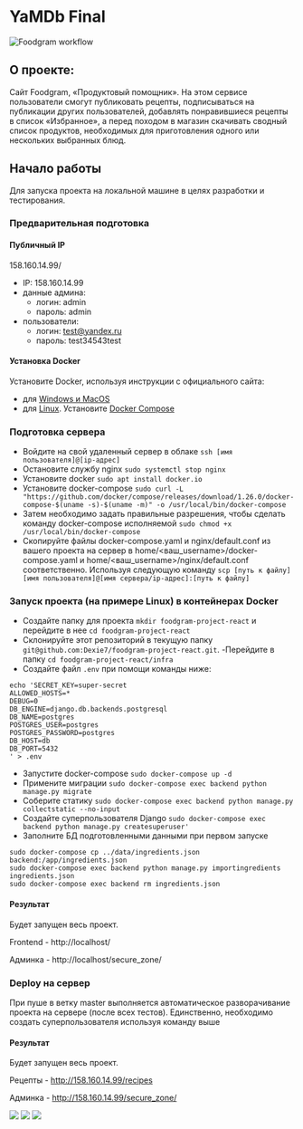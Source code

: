 # YaMDb Final
![Foodgram workflow](https://github.com/dexie7/foodgram-project-react/actions/workflows/foodgram_workflow.yml/badge.svg)
## О проекте:

Сайт Foodgram, «Продуктовый помощник». На этом сервисе пользователи смогут публиковать рецепты, подписываться на публикации других пользователей, добавлять понравившиеся рецепты в список «Избранное», а перед походом в магазин скачивать сводный список продуктов, необходимых для приготовления одного или нескольких выбранных блюд.
## Начало работы

Для запуска проекта на локальной машине в целях разработки и тестирования.

### Предварительная подготовка

#### Публичный IP
158.160.14.99/
- IP: 158.160.14.99
- данные админа:
    - логин: admin
    - пароль: admin
- пользователи:
    - логин: test@yandex.ru
    - пароль: test34543test

#### Установка Docker
Установите Docker, используя инструкции с официального сайта:
- для [Windows и MacOS](https://www.docker.com/products/docker-desktop) 
- для [Linux](https://docs.docker.com/engine/install/ubuntu/). Установите [Docker Compose](https://docs.docker.com/compose/install/)

### Подготовка сервера

- Войдите на свой удаленный сервер в облаке `ssh [имя пользователя]@[ip-адрес]`
- Остановите службу nginx `sudo systemctl stop nginx`
- Установите docker `sudo apt install docker.io`
- Установите docker-compose `sudo curl -L "https://github.com/docker/compose/releases/download/1.26.0/docker-compose-$(uname -s)-$(uname -m)" -o /usr/local/bin/docker-compose`
- Затем необходимо задать правильные разрешения, чтобы сделать команду docker-compose исполняемой `sudo chmod +x /usr/local/bin/docker-compose` 
- Скопируйте файлы docker-compose.yaml и nginx/default.conf из вашего проекта на сервер в home/<ваш_username>/docker-compose.yaml и home/<ваш_username>/nginx/default.conf соответственно. Используя следующую команду `scp [путь к файлу] [имя пользователя]@[имя сервера/ip-адрес]:[путь к файлу]`

### Запуск проекта (на примере Linux) в контейнерах Docker

- Создайте папку для проекта `mkdir foodgram-project-react` и перейдите в нее `cd foodgram-project-react`
- Склонируйте этот репозиторий в текущую папку `git@github.com:Dexie7/foodgram-project-react.git`.
-Перейдите в папку `cd foodgram-project-react/infra`
- Создайте файл `.env` при помощи команды ниже:
```
echo 'SECRET_KEY=super-secret
ALLOWED_HOSTS=*
DEBUG=0
DB_ENGINE=django.db.backends.postgresql
DB_NAME=postgres
POSTGRES_USER=postgres
POSTGRES_PASSWORD=postgres
DB_HOST=db
DB_PORT=5432
' > .env
```
- Запустите docker-compose `sudo docker-compose up -d` 
- Примените миграции `sudo docker-compose exec backend python manage.py migrate`
- Соберите статику `sudo docker-compose exec backend python manage.py collectstatic --no-input`
- Создайте суперпользователя Django `sudo docker-compose exec backend python manage.py createsuperuser'`
- Заполните БД подготовленными данными при первом запуске
```
sudo docker-compose cp ../data/ingredients.json backend:/app/ingredients.json 
sudo docker-compose exec backend python manage.py importingredients ingredients.json
sudo docker-compose exec backend rm ingredients.json
```
#### Результат

Будет запущен весь проект.

Frontend - http://localhost/

Админка - http://localhost/secure_zone/


### Deploy на сервер

При пуше в ветку master выполняется автоматическое разворачивание проекта на сервере (после всех тестов). Единственно, необходимо создать суперпользователя используя команду выше

#### Результат

Будет запущен весь проект.

Рецепты - http://158.160.14.99/recipes

Админка - http://158.160.14.99/secure_zone/


![](https://img.shields.io/pypi/pyversions/p5?logo=python&logoColor=yellow&style=for-the-badge)
![](https://img.shields.io/badge/Django-2.2.16-blue)
![](https://img.shields.io/badge/DRF-3.12.4-lightblue)